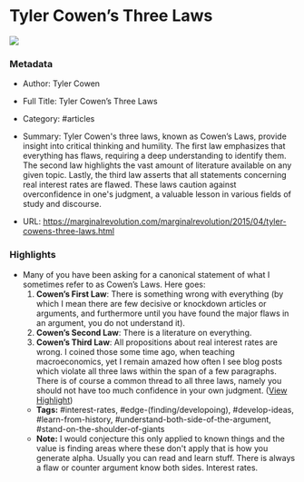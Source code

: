 # Tyler Cowen’s Three Laws

![](https://marginalrevolution.com/wp-content/uploads/2016/10/MR-logo-thumbnail.png)

### Metadata

- Author: Tyler Cowen
- Full Title: Tyler Cowen’s Three Laws
- Category: #articles

- Summary: Tyler Cowen's three laws, known as Cowen’s Laws, provide insight into critical thinking and humility. The first law emphasizes that everything has flaws, requiring a deep understanding to identify them. The second law highlights the vast amount of literature available on any given topic. Lastly, the third law asserts that all statements concerning real interest rates are flawed. These laws caution against overconfidence in one's judgment, a valuable lesson in various fields of study and discourse. 

- URL: https://marginalrevolution.com/marginalrevolution/2015/04/tyler-cowens-three-laws.html

### Highlights

- Many of you have been asking for a canonical statement of what I sometimes refer to as Cowen’s Laws. Here goes:
  1. **Cowen’s First Law**: There is something wrong with everything (by which I mean there are few decisive or knockdown articles or arguments, and furthermore until you have found the major flaws in an argument, you do not understand it).
  2. **Cowen’s Second Law**: There is a literature on everything.
  3. **Cowen’s Third Law**: All propositions about real interest rates are wrong.
  I coined those some time ago, when teaching macroeconomics, yet I remain amazed how often I see blog posts which violate all three laws within the span of a few paragraphs.
  There is of course a common thread to all three laws, namely you should not have too much confidence in your own judgment. ([View Highlight](https://read.readwise.io/read/01hrmy1vkjahsr2qnkcnv1bx7z))
    - **Tags:** #interest-rates, #edge-(finding/developoing), #develop-ideas, #learn-from-history, #understand-both-side-of-the-argument, #stand-on-the-shoulder-of-giants
    - **Note:** I would conjecture this only applied to known things and the value is finding areas where these don't apply that is how you generate alpha. Usually you can read and learn stuff. There is always a flaw or counter argument know both sides. Interest rates.
